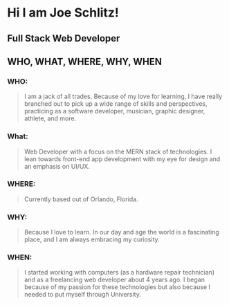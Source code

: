 # Hi I am Joe Schlitz!

## Full Stack Web Developer

## WHO, WHAT, WHERE, WHY, WHEN

### WHO: 
>I am a jack of all trades. Because of my love for learning, I have really branched out to pick up a wide range of skills and perspectives, practicing as a software developer, musician, graphic designer, athlete, and more.

### What:
> Web Developer with a focus on the MERN stack of technologies. I lean towards front-end app development with my eye for design and an emphasis on UI/UX.

### WHERE:

> Currently based out of Orlando, Florida.

### WHY:
> Because I love to learn. In our day and age the world is a fascinating place, and I am always embracing my curiosity.

### WHEN:
> I started working with computers (as a hardware repair technician) and as a freelancing web developer about 4 years ago. I began because of my passion for these technologies but also because I needed to put myself through University.



